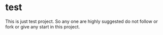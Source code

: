 test
====

This is just test project.
So any one are highly suggested do not follow or fork or give any start in this project.
